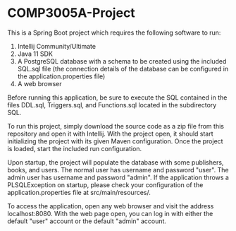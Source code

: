 # COMP3005A-Project
This is a Spring Boot project which requires the following software to run:
1. Intellij Community/Ultimate
2. Java 11 SDK
3. A PostgreSQL database with a schema to be created using the included SQL.sql file (the connection details of the database can be configured in the application.properties file)
4. A web browser

Before running this application, be sure to execute the SQL contained in the files DDL.sql, Triggers.sql, and Functions.sql located in the subdirectory SQL.

To run this project, simply download the source code as a zip file from this repository and open it with Intellij.
With the project open, it should start initializing the project with its given Maven configuration.
Once the project is loaded, start the included run configuration.

Upon startup, the project will populate the database with some publishers, books, and users.
The normal user has username and password "user". The admin user has username and password "admin".
If the application throws a PLSQLException on startup, please check your configuration of the application.properties file at src/main/resources/.

To access the application, open any web browser and visit the address localhost:8080.
With the web page open, you can log in with either the default "user" account or the default "admin" account.
